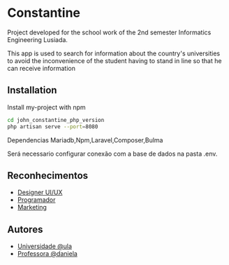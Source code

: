 
# Constantine

Project developed for the school work of the 2nd semester Informatics Engineering Lusiada.

This app is used to search for information about the country's universities to avoid the inconvenience of the student having to stand in line so that he can receive information
## Installation

Install my-project with npm

```bash
cd john_constantine_php_version
php artisan serve --port=8080
```

Dependencias
Mariadb,Npm,Laravel,Composer,Bulma

Será necessario configurar conexão com a base de dados na pasta .env.



## Reconhecimentos

- [Designer UI/UX](https://www.linkedin.com/in/euclides-cusso-767214214/)
- [Programador](https://www.linkedin.com/in/heisler-stlano-969624146/)
- [Marketing](https://www.linkedin.com/in/lissandro-cambiona-82957a2b4/)





## Autores

- [Universidade @ula](https://ula.co.ao/Home)
- [Professora @daniela](https://www.linkedin.com/in/daniela-guerreiro-de-lima-3641a44b)


